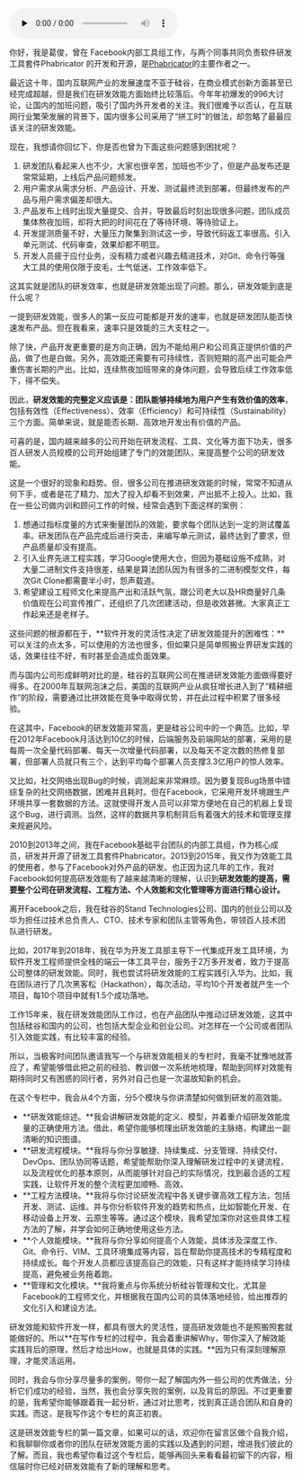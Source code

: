 <audio id="audio" title="开篇词 | 为什么你要关注研发效能？" controls="" preload="none"><source id="mp3" src="https://static001.geekbang.org/resource/audio/dc/86/dcb31edaa40cceeb37bb08f446a6f986.mp3"></audio>

你好，我是葛俊，曾在 Facebook内部工具组工作，与两个同事共同负责软件研发工具套件Phabricator 的开发和开源，是[Phabricator](https://github.com/phacility/phabricator)的主要作者之一。

最近这十年，国内互联网产业的发展速度不亚于硅谷，在商业模式创新方面甚至已经完成超越，但是我们在研发效能方面始终比较落后。今年年初爆发的996大讨论，让国内的加班问题，吸引了国内外开发者的关注。我们很难予以否认，在互联网行业繁荣发展的背景下，国内很多公司采用了“拼工时”的做法，却忽略了最最应该关注的研发效能。

现在，我想请你回忆下，你是否也曾为下面这些问题感到困扰呢？

1. 研发团队看起来人也不少，大家也很辛苦，加班也不少了，但是产品发布还是常常延期，上线后产品问题频发。
1. 用户需求从需求分析、产品设计、开发、测试最终流到部署，但最终发布的产品与用户需求偏差却很大。
1. 产品发布上线时出现大量提交、合并，导致最后时刻出现很多问题，团队成员集体熬夜加班，却将大把的时间花在了等待环境、等待验证上。
1. 开发提测质量不好，大量压力聚集到测试这一步，导致代码返工率很高。引入单元测试、代码审查，效果却都不明显。
1. 开发人员疲于应付业务，没有精力或者兴趣去精进技术，对Git、命令行等强大工具的使用仅限于皮毛，士气低迷、工作效率低下。

这其实就是团队的研发效率，也就是研发效能出现了问题。那么，研发效能到底是什么呢？

一提到研发效能，很多人的第一反应可能都是开发的速率，也就是研发团队能否快速发布产品。但在我看来，速率只是效能的三大支柱之一。

除了快，产品开发更重要的是方向正确，因为不能给用户和公司真正提供价值的产品，做了也是白做。另外，高效能还需要有可持续性，否则短期的高产出可能会严重伤害长期的产出。比如，连续熬夜加班带来的身体问题，会导致后续工作效率低下，得不偿失。

因此，**研发效能的完整定义应该是：团队能够持续地为用户产生有效价值的效率**，包括有效性（Effectiveness）、效率（Efficiency）和可持续性（Sustainability）三个方面。简单来说，就是能否长期、高效地开发出有价值的产品。

可喜的是，国内越来越多的公司开始在研发流程、工具、文化等方面下功夫，很多百人研发人员规模的公司开始组建了专门的效能团队，来提高整个公司的研发效能。

这是一个很好的现象和趋势。但，很多公司在推进研发效能的时候，常常不知道从何下手，或者是花了精力、加大了投入却看不到效果，产出抵不上投入。比如，我在一些公司做内训和顾问工作的时候，经常会遇到下面这样的案例：

1. 想通过指标度量的方式来衡量团队的效能，要求每个团队达到一定的测试覆盖率。研发团队在产品完成后进行突击，来编写单元测试，最终达到了要求，但产品质量却没有提高。
1. 引入业界先进工程实践，学习Google使用大仓，但因为基础设施不成熟，对大量二进制文件支持很差，结果是算法团队因为有很多的二进制模型文件，每次Git Clone都需要半小时，怨声载道。
1. 希望建设工程师文化来提高产出和活跃气氛，跟公司老大以及HR商量好几条价值观在公司宣传推广，还组织了几次团建活动，但是收效甚微。大家真正工作起来还是老样子。

这些问题的根源都在于，**软件开发的灵活性决定了研发效能提升的困难性：**可以关注的点太多，可以使用的方法也很多，但如果只是简单照搬业界研发实践的话，效果往往不好，有时甚至会造成负面效果。

而与国内公司形成鲜明对比的是，硅谷的互联网公司在推进研发效能方面做得要好得多。在2000年互联网泡沫之后，美国的互联网产业从疯狂增长进入到了“精耕细作”的阶段，需要通过比拼效能在竞争中取得优势，并在此过程中积累了很多经验。

在这其中，Facebook的研发效能非常高，更是硅谷公司中的一个典范。比如，早在2012年Facebook月活达到10亿的时候，后端服务及前端网站的部署，采用的是每周一次全量代码部署、每天一次增量代码部署，以及每天不定次数的热修复部署，但部署人员就只有三个，达到平均每个部署人员支撑3.3亿用户的惊人效率。

又比如，社交网络出现Bug的时候，调测起来非常麻烦。因为要复现Bug场景中错综复杂的社交网络数据，困难并且耗时。但在Facebook，它采用开发环境跟生产环境共享一套数据的方法。这就使得开发人员可以非常方便地在自己的机器上复现这个Bug，进行调测。当然，这样的数据共享机制背后有着强大的技术和管理支撑来规避风险。

2010到2013年之间，我在Facebook基础平台团队的内部工具组，作为核心成员，研发并开源了研发工具套件Phabricator。2013到2015年，我又作为效能工具的使用者，参与了Facebook对外产品的研发。也正因为这几年的工作，我对Facebook如何提高研发效能有了越来越清晰的理解，认识到**研发效能的提高，需要整个公司在研发流程、工程方法、个人效能和文化管理等方面进行精心设计。**

离开Facebook之后，我在硅谷的Stand Technologies公司、国内的创业公司以及华为担任过技术总负责人、CTO、技术专家和团队主管等角色，带领百人技术团队进行研发。

比如，2017年到2018年，我在华为开发工具部主导下一代集成开发工具环境，为软件开发工程师提供全栈的端云一体工具平台，服务于2万多开发者，致力于提高公司整体的研发效能。同时，我也尝试将研发效能的工程实践引入华为。比如，我在团队进行了几次黑客松（Hackathon），每次活动，平均10个开发者就产生一个项目，每10个项目中就有1.5个成功落地。

工作15年来，我在研发效能团队工作过，也在产品团队中推动过研发效能，这其中包括硅谷和国内的公司，也包括大型企业和创业公司。对怎样在一个公司或者团队引入效能实践，有比较丰富的经验。

所以，当极客时间团队邀请我写一个与研发效能相关的专栏时，我毫不犹豫地就答应了，希望能够借此把之前的经验、教训做一次系统地梳理，帮助到同样对效能有期待同时又有困惑的同行者，另外对自己也是一次温故知新的机会。

在这个专栏中，我会从4个方面，分5个模块与你讲清楚如何做到研发的高效能。

- **研发效能综述。**我会讲解研发效能的定义、模型，并着重介绍研发效能度量的正确使用方法。借此，希望你能够梳理出研发效能的主脉络，构建出一副清晰的知识图谱。
- **研发流程模块。**我将与你分享敏捷、持续集成、分支管理、持续交付、DevOps、团队协同等话题，希望能帮助你深入理解研发过程中的关键流程，以及流程优化的基本原则，从而能够针对自己的实际情况，找到最合适的工程实践，让软件开发的整个流程更加顺畅、高效。
- **工程方法模块。**我将与你讨论研发流程中各关键步骤高效工程方法，包括开发、测试、运维。并与你分析软件开发的趋势和热点，比如智能化开发、在移动设备上开发、云原生等等。通过这个模块，我希望加深你对这些具体工程方法的了解，并学会如何正确地使用这些方法。
- **个人效能模块。**我将与你分享如何提高个人效能，具体涉及深度工作、Git、命令行、VIM、工具环境集成等内容，旨在帮助你提高技术的专精程度和持续成长。每个开发人员都应该提高自己的效能，只有这样才能持续学习持续提高，避免被业务拖着跑。
- **管理和文化模块。**我将重点与你系统分析硅谷管理和文化，尤其是Facebook的工程师文化，并根据我在国内公司的具体落地经验，给出推荐的文化引入和建设方法。

研发效能和软件开发一样，都具有很大的灵活性，提高研发效能也不是照搬照套就能做好的。所以**在写作专栏的过程中，我会着重讲解Why，带你深入了解效能实践背后的原理，然后才给出How，也就是具体的实践。**因为只有深刻理解原理，才能灵活运用。

同时，我会与你分享尽量多的案例，带你一起了解国内外一些公司的优秀做法，分析它们成功的经验，当然，我也会分享失败的案例，以及背后的原因。不过更重要的是，我希望你能够跟着我一起分析，通过对比思考，找到真正适合团队和自身的实践。而这，是我写作这个专栏的真正初衷。

这是研发效能专栏的第一篇文章，如果可以的话，欢迎你在留言区做个自我介绍，和我聊聊你或者你的团队在研发效能方面的实践以及遇到的问题，增进我们彼此的了解。而且，我也希望你看过这个专栏后，能够再回头来看看最初留下的内容，相信届时你已经对研发效能有了新的理解和思考。


